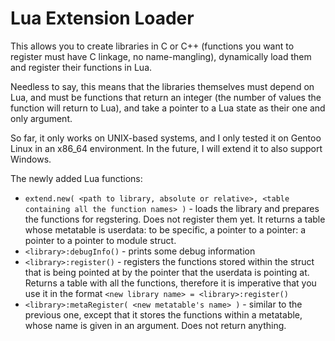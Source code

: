 # Lua Extension Loader

This allows you to create libraries in C or C++ (functions you want to register must have C linkage, no name-mangling), dynamically load them and register their functions in Lua.

Needless to say, this means that the libraries themselves must depend on Lua, and must be functions that return an integer (the number of values the function will return to Lua), and take a pointer to a Lua state as their one and only argument.

So far, it only works on UNIX-based systems, and I only tested it on Gentoo Linux in an x86_64 environment. In the future, I will extend it to also support Windows. 

The newly added Lua functions:
* ```extend.new( <path to library, absolute or relative>, <table containing all the function names> )``` - loads the library and prepares the functions for regstering. Does not register them yet. It returns a table whose metatable is userdata: to be specific, a pointer to a pointer: a pointer to a pointer to module struct.
* ```<library>:debugInfo()``` - prints some debug information
* ```<library>:register()``` - registers the functions stored within the struct that is being pointed at by the pointer that the userdata is pointing at. Returns a table with all the functions, therefore it is imperative that you use it in the format ```<new library name> = <library>:register()```
* ```<library>:metaRegister( <new metatable's name> )``` - similar to the previous one, except that it stores the functions within a metatable, whose name is given in an argument. Does not return anything.

